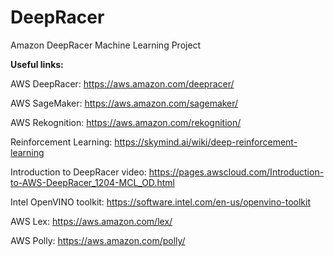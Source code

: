 # DeepRacer

Amazon DeepRacer Machine Learning Project

**Useful links:**

AWS DeepRacer: <https://aws.amazon.com/deepracer/>

AWS SageMaker: <https://aws.amazon.com/sagemaker/>

AWS Rekognition: <https://aws.amazon.com/rekognition/>

Reinforcement Learning: <https://skymind.ai/wiki/deep-reinforcement-learning>

Introduction to DeepRacer video: <https://pages.awscloud.com/Introduction-to-AWS-DeepRacer_1204-MCL_OD.html>

Intel OpenVINO toolkit: <https://software.intel.com/en-us/openvino-toolkit>

AWS Lex: <https://aws.amazon.com/lex/>

AWS Polly: <https://aws.amazon.com/polly/>
